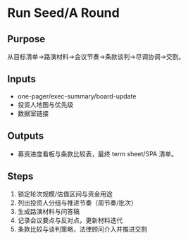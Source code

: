# Run Seed/A Round

## Purpose

从目标清单→路演材料→会议节奏→条款谈判→尽调协调→交割。

## Inputs

- one-pager/exec-summary/board-update
- 投资人地图与优先级
- 数据室链接

## Outputs

- 募资进度看板与条款比较表，最终 term sheet/SPA 清单。

## Steps

1. 锁定轮次规模/估值区间与资金用途
2. 列出投资人分组与推进节奏（周节奏/批次）
3. 生成路演材料与问答稿
4. 记录会议要点与反对点，更新材料迭代
5. 条款比较与谈判策略，法律顾问介入并推进交割
